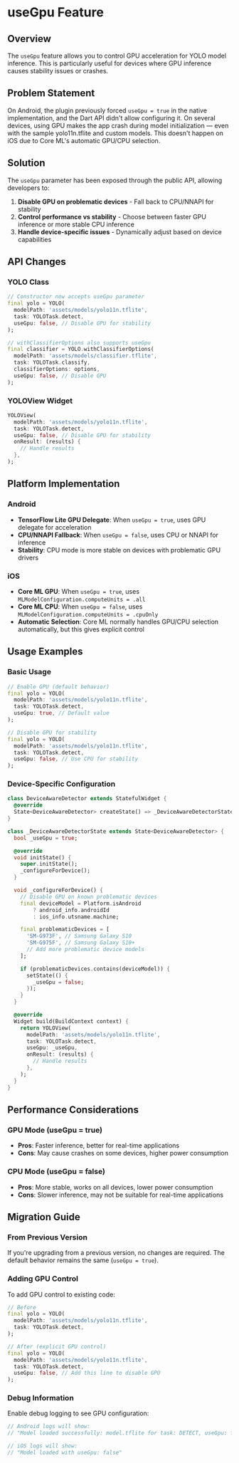 # useGpu Feature

## Overview

The `useGpu` feature allows you to control GPU acceleration for YOLO model inference. This is particularly useful for devices where GPU inference causes stability issues or crashes.

## Problem Statement

On Android, the plugin previously forced `useGpu = true` in the native implementation, and the Dart API didn't allow configuring it. On several devices, using GPU makes the app crash during model initialization — even with the sample yolo11n.tflite and custom models. This doesn't happen on iOS due to Core ML's automatic GPU/CPU selection.

## Solution

The `useGpu` parameter has been exposed through the public API, allowing developers to:

1. **Disable GPU on problematic devices** - Fall back to CPU/NNAPI for stability
2. **Control performance vs stability** - Choose between faster GPU inference or more stable CPU inference
3. **Handle device-specific issues** - Dynamically adjust based on device capabilities

## API Changes

### YOLO Class

```dart
// Constructor now accepts useGpu parameter
final yolo = YOLO(
  modelPath: 'assets/models/yolo11n.tflite',
  task: YOLOTask.detect,
  useGpu: false, // Disable GPU for stability
);

// withClassifierOptions also supports useGpu
final classifier = YOLO.withClassifierOptions(
  modelPath: 'assets/models/classifier.tflite',
  task: YOLOTask.classify,
  classifierOptions: options,
  useGpu: false, // Disable GPU
);
```

### YOLOView Widget

```dart
YOLOView(
  modelPath: 'assets/models/yolo11n.tflite',
  task: YOLOTask.detect,
  useGpu: false, // Disable GPU for stability
  onResult: (results) {
    // Handle results
  },
);
```

## Platform Implementation

### Android

- **TensorFlow Lite GPU Delegate**: When `useGpu = true`, uses GPU delegate for acceleration
- **CPU/NNAPI Fallback**: When `useGpu = false`, uses CPU or NNAPI for inference
- **Stability**: CPU mode is more stable on devices with problematic GPU drivers

### iOS

- **Core ML GPU**: When `useGpu = true`, uses `MLModelConfiguration.computeUnits = .all`
- **Core ML CPU**: When `useGpu = false`, uses `MLModelConfiguration.computeUnits = .cpuOnly`
- **Automatic Selection**: Core ML normally handles GPU/CPU selection automatically, but this gives explicit control

## Usage Examples

### Basic Usage

```dart
// Enable GPU (default behavior)
final yolo = YOLO(
  modelPath: 'assets/models/yolo11n.tflite',
  task: YOLOTask.detect,
  useGpu: true, // Default value
);

// Disable GPU for stability
final yolo = YOLO(
  modelPath: 'assets/models/yolo11n.tflite',
  task: YOLOTask.detect,
  useGpu: false, // Use CPU for stability
);
```

### Device-Specific Configuration

```dart
class DeviceAwareDetector extends StatefulWidget {
  @override
  State<DeviceAwareDetector> createState() => _DeviceAwareDetectorState();
}

class _DeviceAwareDetectorState extends State<DeviceAwareDetector> {
  bool _useGpu = true;

  @override
  void initState() {
    super.initState();
    _configureForDevice();
  }

  void _configureForDevice() {
    // Disable GPU on known problematic devices
    final deviceModel = Platform.isAndroid
        ? android_info.androidId
        : ios_info.utsname.machine;

    final problematicDevices = [
      'SM-G973F', // Samsung Galaxy S10
      'SM-G975F', // Samsung Galaxy S10+
      // Add more problematic device models
    ];

    if (problematicDevices.contains(deviceModel)) {
      setState(() {
        _useGpu = false;
      });
    }
  }

  @override
  Widget build(BuildContext context) {
    return YOLOView(
      modelPath: 'assets/models/yolo11n.tflite',
      task: YOLOTask.detect,
      useGpu: _useGpu,
      onResult: (results) {
        // Handle results
      },
    );
  }
}
```

## Performance Considerations

### GPU Mode (useGpu = true)

- **Pros**: Faster inference, better for real-time applications
- **Cons**: May cause crashes on some devices, higher power consumption

### CPU Mode (useGpu = false)

- **Pros**: More stable, works on all devices, lower power consumption
- **Cons**: Slower inference, may not be suitable for real-time applications

## Migration Guide

### From Previous Version

If you're upgrading from a previous version, no changes are required. The default behavior remains the same (`useGpu = true`).

### Adding GPU Control

To add GPU control to existing code:

```dart
// Before
final yolo = YOLO(
  modelPath: 'assets/models/yolo11n.tflite',
  task: YOLOTask.detect,
);

// After (explicit GPU control)
final yolo = YOLO(
  modelPath: 'assets/models/yolo11n.tflite',
  task: YOLOTask.detect,
  useGpu: false, // Add this line to disable GPU
);
```

### Debug Information

Enable debug logging to see GPU configuration:

```dart
// Android logs will show:
// "Model loaded successfully: model.tflite for task: DETECT, useGpu: false"

// iOS logs will show:
// "Model loaded with useGpu: false"
```